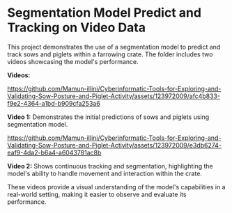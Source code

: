 # Segmentation Model Predict and Tracking on Video Data

This project demonstrates the use of a segmentation model to predict and track sows and piglets within a farrowing crate. The folder includes two videos showcasing the model's performance.

**Videos:**

https://github.com/Mamun-illini/Cyberinformatic-Tools-for-Exploring-and-Validating-Sow-Posture-and-Piglet-Activity/assets/123972009/afc4b833-f9e2-4364-a1bd-b909cfa253a6

**Video 1:** Demonstrates the initial predictions of sows and piglets using segmentation model.


https://github.com/Mamun-illini/Cyberinformatic-Tools-for-Exploring-and-Validating-Sow-Posture-and-Piglet-Activity/assets/123972009/e3db6274-eaf9-4da2-b6a4-a6043781ac8b

**Video 2:** Shows continuous tracking and segmentation, highlighting the model's ability to handle movement and interaction within the crate.







These videos provide a visual understanding of the model's capabilities in a real-world setting, making it easier to observe and evaluate its performance.
